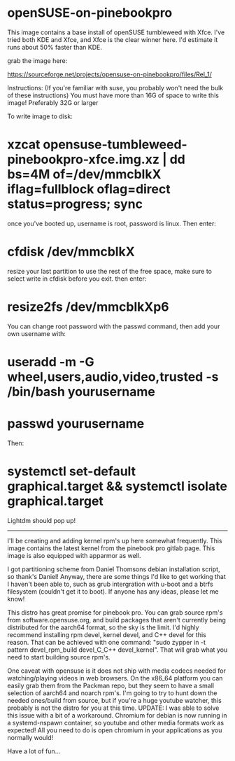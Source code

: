 # openSUSE-on-pinebookpro

This image contains a base install of openSUSE tumbleweed with Xfce. I've tried both KDE and Xfce, and Xfce is the clear winner here. I'd estimate it runs about 50% faster than KDE. 

grab the image here:

https://sourceforge.net/projects/opensuse-on-pinebookpro/files/Rel_1/

Instructions:
(If you're familiar with suse, you probably won't need the bulk of these instructions)
You must have more than 16G of space to write this image! Preferably 32G or larger

To write image to disk:

# xzcat opensuse-tumbleweed-pinebookpro-xfce.img.xz | dd bs=4M of=/dev/mmcblkX iflag=fullblock oflag=direct status=progress; sync

once you've booted up, username is root, password is linux. Then enter:

# cfdisk /dev/mmcblkX

resize your last partition to use the rest of the free space, make sure to select write in cfdisk before you exit.
then enter:

# resize2fs /dev/mmcblkXp6

You can change root password with the passwd command, then add your own username with:

# useradd -m -G wheel,users,audio,video,trusted -s /bin/bash yourusername

# passwd yourusername

Then:

# systemctl set-default graphical.target && systemctl isolate graphical.target

Lightdm should pop up!


----------------------------------------------------------------------------------------------------------------------------



I'll be creating and adding kernel rpm's up here somewhat frequently. This image contains the latest kernel from the pinebook pro gitlab page. This image is also equipped with apparmor as well.

I got partitioning scheme from Daniel Thomsons debian installation script, so thank's Daniel! Anyway, there are some things I'd like to get working that I haven't been able to, such as grub intergration with u-boot and a btrfs filesystem (couldn't get it to boot). If anyone has any ideas, please let me know!

This distro has great promise for pinebook pro. You can grab source rpm's from software.opensuse.org, and build packages that aren't currently being distributed for the aarch64 format, so the sky is the limit. I'd highly recommend installing rpm devel, kernel devel, and C++ devel for this reason. That can be achieved with one command: "sudo zypper in -t pattern devel_rpm_build  devel_C_C++ devel_kernel". That will grab what you need to start building source rpm's.

One caveat with opensuse is it does not ship with media codecs needed for watching/playing videos in web browsers. On the x86_64 platform you can easily grab them from the Packman repo, but they seem to have a small selection of aarch64 and noarch rpm's. I'm going to try to hunt down the needed ones/build from source, but if you're a huge youtube watcher, this probably is not the distro for you at this time. UPDATE: I was able to solve this issue with a bit of a workaround. Chromium for debian is now running in a systemd-nspawn container, so youtube and other media formats work as expected! All you need to do is open chromium in your applications as you normally would!

Have a lot of fun...
